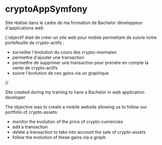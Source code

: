 # cryptoAppSymfony

Site réalisé dans le cadre de ma formation de Bachelor développeur d'applications web

L'objectif était de créer un site web pour mobile permettant de suivre notre portefeuille de crypto-actifs :
- surveiller l'évolution du cours des crypto-monnaies
- permettre d'ajouter une transaction
- permettre de supprimer une transaction pour prendre en compte la vente de crypto-actifs
- suivre l'évolution de ces gains via un graphique

//

Site created during my training to have a Bachelor in web application developer

The objective was to create a mobile website allowing us to follow our portfolio of crypto-assets:
- monitor the evolution of the price of crypto-currencies
- add a transaction
- delete a transaction to take into account the sale of crypto-assets
- follow the evolution of these gains via a graph
